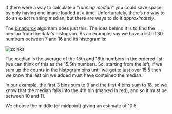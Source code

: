 If there were a way to calculate a "*running median*" you could save space by only having one image loaded at a time. Unfortunately, there’s no way to do an exact running median, but there are ways to do it *approximately*.

The [binapprox](http://www.stat.cmu.edu/~ryantibs/papers/median.pdf) algorithm does just this. The idea behind it is to find the median from the data's histogram. As an example, say we have a list of 30 numbers between 7 and 16 and its histogram is:

 ![zoinks](https://groklearning-cdn.com/modules/dw9AvcWCtyCN4L6JXMLMk4/histogram_labelled.png)

The median is the average of the 15th and 16th numbers in the ordered list (we can think of this as the 15.5th number). So, starting from the left, if we sum up the counts in the histogram bins until we get to just over 15.5 then we know the last bin we added must have contained the median.

In our example, the first 3 bins sum to 9 and the first 4 bins sum to 18, so we know that the median falls into the 4th bin (marked in red), and so it must be between 10 and 11.

We choose the middle (or midpoint) giving an estimate of 10.5.
